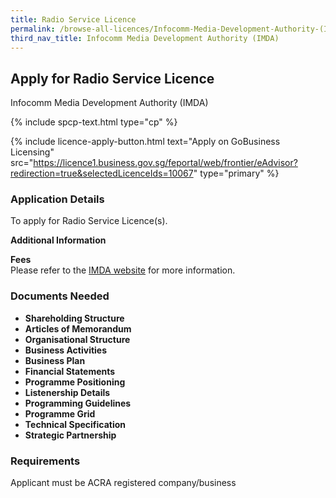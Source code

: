 ```yaml
---
title: Radio Service Licence
permalink: /browse-all-licences/Infocomm-Media-Development-Authority-(IMDA)/Radio-Service-Licence
third_nav_title: Infocomm Media Development Authority (IMDA)
---
```


## Apply for Radio Service Licence

Infocomm Media Development Authority (IMDA)

{% include spcp-text.html type="cp" %}

{% include licence-apply-button.html text="Apply on GoBusiness Licensing" src="https://licence1.business.gov.sg/feportal/web/frontier/eAdvisor?redirection=true&selectedLicenceIds=10067" type="primary" %}

<H3>Application Details</H3>

<p>To apply for Radio Service Licence(s).</p>

<strong>Additional Information</strong>

<p><strong>Fees<br /></strong>Please refer to the <a href="https://www.imda.gov.sg/regulations-and-licensing-listing/free-to-air-nationwide-radio-service-licence" target="_blank" rel="noopener">IMDA website</a> for more information.<strong><br /></strong></p>

<H3>Documents Needed</H3>

<ul>
 <li><strong>Shareholding Structure</strong></li>
 <li><strong>Articles of Memorandum</strong></li>
 <li><strong>Organisational Structure</strong></li>
 <li><strong>Business Activities</strong></li>
 <li><strong>Business Plan</strong></li>
 <li><strong>Financial Statements</strong></li>
 <li><strong>Programme Positioning</strong></li>
 <li><strong>Listenership Details</strong></li>
 <li><strong>Programming Guidelines</strong></li>
 <li><strong>Programme Grid</strong></li>
 <li><strong>Technical Specification</strong></li>
 <li><strong>Strategic Partnership</strong></li>
 </ul>

<H3>Requirements</H3>

Applicant must be ACRA registered company/business

